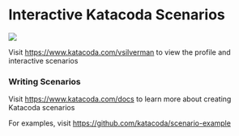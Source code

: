# Interactive Katacoda Scenarios

[![](http://shields.katacoda.com/katacoda/vsilverman/count.svg)](https://www.katacoda.com/vsilverman "Get your profile on Katacoda.com")

Visit https://www.katacoda.com/vsilverman to view the profile and interactive scenarios

### Writing Scenarios
Visit https://www.katacoda.com/docs to learn more about creating Katacoda scenarios

For examples, visit https://github.com/katacoda/scenario-example
